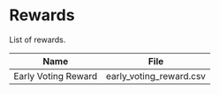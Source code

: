 # Rewards

List of rewards.

|  Name |  File |
|---|---|
| Early Voting Reward  | early_voting_reward.csv |
